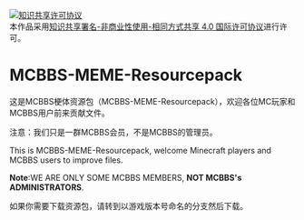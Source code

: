 <a rel="license" href="http://creativecommons.org/licenses/by-nc-sa/4.0/"><img alt="知识共享许可协议" style="border-width:0" src="https://i.creativecommons.org/l/by-nc-sa/4.0/88x31.png" /></a><br />本作品采用<a rel="license" href="http://creativecommons.org/licenses/by-nc-sa/4.0/">知识共享署名-非商业性使用-相同方式共享 4.0 国际许可协议</a>进行许可。
# MCBBS-MEME-Resourcepack
这是MCBBS梗体资源包（MCBBS-MEME-Resourcepack），欢迎各位MC玩家和MCBBS用户前来贡献文件。

注意：我们只是一群MCBBS会员，不是MCBBS的管理员。

This is MCBBS-MEME-Resourcepack, welcome Minecraft players and MCBBS users to improve files. 

**Note**:WE ARE ONLY SOME MCBBS MEMBERS, **NOT MCBBS's ADMINISTRATORS**.

如果你需要下载资源包，请转到以游戏版本号命名的分支然后下载。
